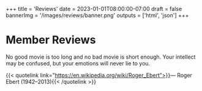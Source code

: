 +++
title = 'Reviews'
date = 2023-01-01T08:00:00-07:00
draft = false
bannerImg = '/images/reviews/banner.png'
outputs = ['html', 'json']
+++

# Member Reviews

No good movie is too long and no bad movie is short enough. Your intellect may be confused, but your emotions will never lie to you.

{{< quotelink link="https://en.wikipedia.org/wiki/Roger_Ebert">}}&mdash; Roger Ebert (1942&ndash;2013){{< /quotelink >}}
